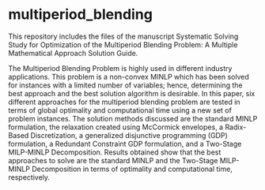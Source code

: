 # multiperiod_blending
This repository includes the files of the manuscript Systematic Solving Study for Optimization of the Multiperiod Blending Problem: A Multiple Mathematical Approach Solution Guide.

The Multiperiod Blending Problem is highly used in different industry applications. This problem is a non-convex MINLP which has been solved for instances with a limited number of variables; hence, determining the best approach and the best solution algorithm is desirable. In this paper, six different approaches for the multiperiod blending problem are tested in terms of global optimality and computational time using a new set of problem instances. The solution methods discussed are the standard MINLP formulation, the relaxation created using McCormick envelopes, a Radix-Based Discretization, a generalized disjunctive programming (GDP) formulation, a Redundant Constraint GDP formulation, and a Two-Stage MILP-MINLP Decomposition. Results obtained show that the best approaches to solve are the standard MINLP and the Two-Stage MILP-MINLP Decomposition in terms of optimality and computational time, respectively.
